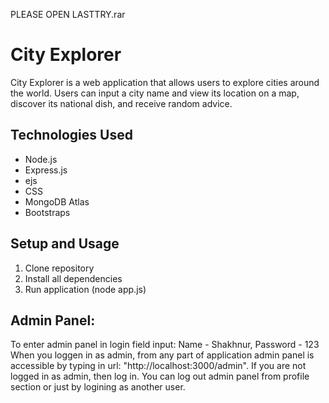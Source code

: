 PLEASE OPEN LASTTRY.rar
# City Explorer
City Explorer is a web application that allows users to explore cities around the world. Users can input a city name and view its location on a map, discover its national dish, and receive random advice.

## Technologies Used

- Node.js
- Express.js
- ejs
- CSS
- MongoDB Atlas
- Bootstraps

## Setup and Usage
1. Clone repository
2. Install all dependencies
3. Run application (node app.js)

## Admin Panel:
To enter admin panel in login field input: Name - Shakhnur, Password - 123
When you loggen in as admin, from any part of application admin panel is accessible by typing in url: "http://localhost:3000/admin". If you are not logged in as admin, then log in.
You can log out admin panel from profile section or just by logining as another user.
